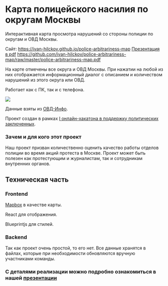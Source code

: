 # Карта полицейского насилия по округам Москвы

Интерактивная карта просмотра нарушений со стороны полиции по округам и ОВД Москвы.

Сайт: https://ivan-hilckov.github.io/police-arbitrariness-map
[Презентация в pdf](https://github.com/ivan-hilckov/police-arbitrariness-map/raw/master/police-arbitrariness-map.pdf) https://github.com/ivan-hilckov/police-arbitrariness-map/raw/master/police-arbitrariness-map.pdf


На карте отмечены все округа и ОВД Москвы. При нажатии на любой из них отображается информационный диалог с описанием и количеством нарушений из этого округа или ОВД.

Работает как с ПК, так и с телефона.

![](demo.gif)

Данные взяты из [ОВД-Инфо](https://ovdinfo.org).

Проект создан в рамках [I онлайн-хакатона в поддержку политических заключенных](https://github.com/developers-against-repressions/devs-against-the-machine/issues/17).

### Зачем и для кого этот проект

Наш проект призван количественно оценить качество работы отделов полиции во время акций протеста в Москве.
Проект может быть полезен как протестующим и журналистам, так и сотрудникам внутренних органов.

## Техническая часть

### Frontend

[Mapbox](https://www.mapbox.com/) в качестве карты.

React для отображения.

Blueprintjs для стилей.

### Backend

Так как проект очень простой, то его нет. Все данные хранятся в файлах, которые при необходимости обновляются вручную участниками команды.

### С деталями реализации можно подробно ознакомиться в нашей [презентации](https://github.com/ivan-hilckov/police-arbitrariness-map/raw/master/police-arbitrariness-map.pdf)
